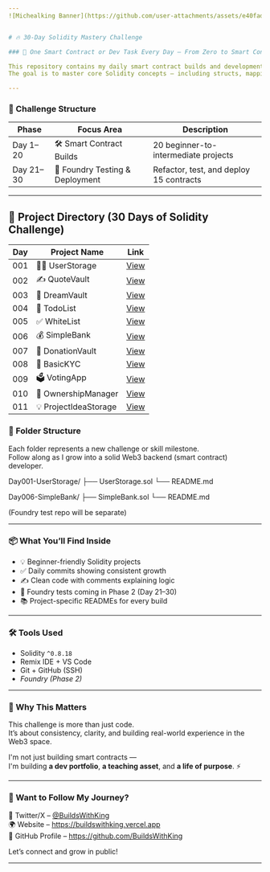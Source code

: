 ```yaml
---
![Michealking Banner](https://github.com/user-attachments/assets/e40fada9-bde2-4c65-854a-c0ad3f846622)


# 🔥 30-Day Solidity Mastery Challenge

### 🚀 One Smart Contract or Dev Task Every Day – From Zero to Smart Contract Hero

This repository contains my daily smart contract builds and development tasks as part of my 30-day Solidity mastery challenge.  
The goal is to master core Solidity concepts — including structs, mappings, modifiers, custom errors, access control, testing, and deployment — by building real-world smart contracts *and* leveling up with *Foundry testing and scripting*.

---
```


### 📅 Challenge Structure

| Phase | Focus Area                             | Description                                  |
|-------|-----------------------------------------|----------------------------------------------|
| Day 1–20 | 🛠 Smart Contract Builds             | 20 beginner-to-intermediate projects         |
| Day 21–30 | 🧪 Foundry Testing & Deployment     | Refactor, test, and deploy 15 contracts  |

---
## 📅 Project Directory (30 Days of Solidity Challenge)

| Day | Project Name | Link |
|-----|--------------|------|
| 001 | 🧍‍♂ UserStorage | [View](https://github.com/BuildsWithKing/30-days-solidity-challenge/tree/main/Day001-UserStorage) |
| 002 | ✍ QuoteVault | [View](https://github.com/BuildsWithKing/30-days-solidity-challenge/tree/main/Day002-QuoteVault) |
| 003 | 💭 DreamVault | [View](https://github.com/BuildsWithKing/30-days-solidity-challenge/tree/main/Day003-DreamVault) |
| 004 | 📝 TodoList | [View](https://github.com/BuildsWithKing/30-days-solidity-challenge/tree/main/Day004-TodoList) |
| 005 | ✅ WhiteList | [View](https://github.com/BuildsWithKing/30-days-solidity-challenge/tree/main/Day005-WhiteList) |
| 006 | 💰 SimpleBank | [View](https://github.com/BuildsWithKing/30-days-solidity-challenge/tree/main/Day006-SimpleBank) |
| 007 | 💖 DonationVault | [View](https://github.com/BuildsWithKing/30-days-solidity-challenge/tree/main/Day007-DonationVault) |
| 008 | 🛂 BasicKYC | [View](https://github.com/BuildsWithKing/30-days-solidity-challenge/tree/main/Day008-BasicKYC) |
| 009 | 🗳 VotingApp | [View](https://github.com/BuildsWithKing/30-days-solidity-challenge/tree/main/Day009-VotingApp) |
| 010 | 🔐 OwnershipManager | [View](https://github.com/BuildsWithKing/30-days-solidity-challenge/tree/main/Day010-OwnershipManager) |
| 011 | 💡 ProjectIdeaStorage | [View](https://github.com/BuildsWithKing/30-days-solidity-challenge/tree/main/Day002-ProjectIdeaStorage) |

### 📂 Folder Structure

Each folder represents a new challenge or skill milestone.  
Follow along as I grow into a solid Web3 backend (smart contract) developer.

Day001-UserStorage/ ├── UserStorage.sol └── README.md

Day006-SimpleBank/ ├── SimpleBank.sol └── README.md

(Foundry test repo will be separate)

---

### 📦 What You’ll Find Inside

- 💡 Beginner-friendly Solidity projects  
- ✅ Daily commits showing consistent growth  
- ✍ Clean code with comments explaining logic  
- 🧪 Foundry tests coming in Phase 2 (Day 21–30)  
- 📚 Project-specific READMEs for every build  

---

### 🛠 Tools Used

- Solidity `^0.8.18`
- Remix IDE + VS Code
- Git + GitHub (SSH)
- *Foundry (Phase 2)*

---

### 🧠 Why This Matters

This challenge is more than just code.  
It’s about consistency, clarity, and building real-world experience in the Web3 space.

I'm not just building smart contracts —  
I'm building **a dev portfolio**, **a teaching asset**, and **a life of purpose**. ⚡

---

### 💬 Want to Follow My Journey?

📡 Twitter/X – [@BuildsWithKing](https://x.com/BuildsWithKing/)  
🌍 Website – https://buildswithking.vercel.app  
🧠 GitHub Profile – https://github.com/BuildsWithKing  

Let’s connect and grow in public!


---
